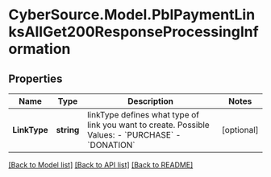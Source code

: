 # CyberSource.Model.PblPaymentLinksAllGet200ResponseProcessingInformation
## Properties

Name | Type | Description | Notes
------------ | ------------- | ------------- | -------------
**LinkType** | **string** | linkType defines what type of link you want to create.  Possible Values:   - &#x60;PURCHASE&#x60;   - &#x60;DONATION&#x60;  | [optional] 

[[Back to Model list]](../README.md#documentation-for-models) [[Back to API list]](../README.md#documentation-for-api-endpoints) [[Back to README]](../README.md)

